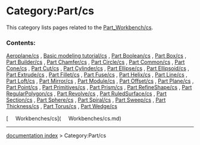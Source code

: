 # Category:Part/cs
This category lists pages related to the [Part\_Workbench/cs](Part_Workbench/cs.md).

### Contents:

[Aeroplane/cs](Aeroplane/cs.md) , [Basic modeling tutorial/cs](Basic_modeling_tutorial/cs.md) , [Part Boolean/cs](Part_Boolean/cs.md) , [Part Box/cs](Part_Box/cs.md) , [Part Builder/cs](Part_Builder/cs.md) , [Part Chamfer/cs](Part_Chamfer/cs.md) , [Part Circle/cs](Part_Circle/cs.md) , [Part Common/cs](Part_Common/cs.md) , [Part Cone/cs](Part_Cone/cs.md) , [Part Cut/cs](Part_Cut/cs.md) , [Part Cylinder/cs](Part_Cylinder/cs.md) , [Part Ellipse/cs](Part_Ellipse/cs.md) , [Part Ellipsoid/cs](Part_Ellipsoid/cs.md) , [Part Extrude/cs](Part_Extrude/cs.md) , [Part Fillet/cs](Part_Fillet/cs.md) , [Part Fuse/cs](Part_Fuse/cs.md) , [Part Helix/cs](Part_Helix/cs.md) , [Part Line/cs](Part_Line/cs.md) , [Part Loft/cs](Part_Loft/cs.md) , [Part Mirror/cs](Part_Mirror/cs.md) , [Part Module/cs](Part_Module/cs.md) , [Part Offset/cs](Part_Offset/cs.md) , [Part Plane/cs](Part_Plane/cs.md) , [Part Point/cs](Part_Point/cs.md) , [Part Primitives/cs](Part_Primitives/cs.md) , [Part Prism/cs](Part_Prism/cs.md) , [Part RefineShape/cs](Part_RefineShape/cs.md) , [Part RegularPolygon/cs](Part_RegularPolygon/cs.md) , [Part Revolve/cs](Part_Revolve/cs.md) , [Part RuledSurface/cs](Part_RuledSurface/cs.md) , [Part Section/cs](Part_Section/cs.md) , [Part Sphere/cs](Part_Sphere/cs.md) , [Part Spiral/cs](Part_Spiral/cs.md) , [Part Sweep/cs](Part_Sweep/cs.md) , [Part Thickness/cs](Part_Thickness/cs.md) , [Part Torus/cs](Part_Torus/cs.md) , [Part Wedge/cs](Part_Wedge/cs.md)

[<img src="images/Property.png" style="width:16px"> Workbenches/cs](<img src="images/Property.png" style="width:16px"> Workbenches/cs.md)

---
[documentation index](../README.md) > Category:Part/cs
